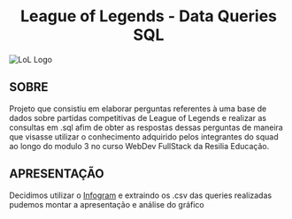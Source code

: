 # <h1 align="center"> League of Legends - Data Queries SQL </h1>
![LoL Logo](https://images.contentstack.io/v3/assets/blt731acb42bb3d1659/blt9a2715ced150cb6e/5ef1374f6aaf2924fd231f62/league-client-update-header.jpg)

## SOBRE
Projeto que consistiu em elaborar perguntas referentes à uma base de dados sobre partidas competitivas de League of Legends e realizar as consultas em .sql afim de obter as respostas dessas perguntas de maneira que visasse utilizar o conhecimento adquirido pelos integrantes do squad ao longo do modulo 3 no curso WebDev FullStack da Resilia Educação.

## APRESENTAÇÃO
Decidimos utilizar o [Infogram](https://infogram.com/league-of-legends-data-1hdw2jpjv3qgj2l?live) e extraindo os .csv das queries realizadas pudemos montar a apresentação e análise do gráfico
